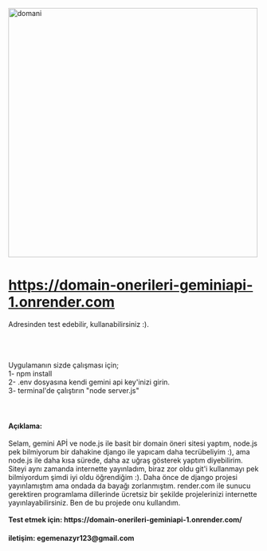 
<img width="500" alt="domani" src="https://github.com/3G3M3N/domain_onerileri_with_Gemini_api/assets/83331577/4ae9b69a-44cb-4411-a290-78c62909be90"><br>
<a href target="_blank"><h1>https://domain-onerileri-geminiapi-1.onrender.com</h1></a>
Adresinden test edebilir, kullanabilirsiniz :).

<br>
<br>
<br>
Uygulamanın sizde çalışması için; <br>
1- npm install<br>
2- .env dosyasına kendi gemini api key'inizi girin.<br>
3- terminal'de çalıştırın "node server.js" <br>
<br>
<br>

<h4>Açıklama:</h4>
Selam, gemini APİ ve node.js ile basit bir domain öneri sitesi yaptım, node.js pek bilmiyorum bir dahakine django ile yapıcam daha tecrübeliyim :), ama node.js ile daha kısa sürede, daha az uğraş gösterek yaptım diyebilirim.
Siteyi aynı zamanda internette yayınladım, biraz zor oldu git'i kullanmayı pek bilmiyordum şimdi iyi oldu öğrendiğim :). Daha önce de django projesi yayınlamıştım ama ondada da bayağı zorlanmıştım.
render.com ile sunucu gerektiren programlama dillerinde ücretsiz bir şekilde projelerinizi internette yayınlayabilirsiniz. Ben de bu projede onu kullandım.

<br>
<br>
<strong> Test etmek için: https://domain-onerileri-geminiapi-1.onrender.com/</strong>
<h4>iletişim: egemenazyr123@gmail.com</h4>
